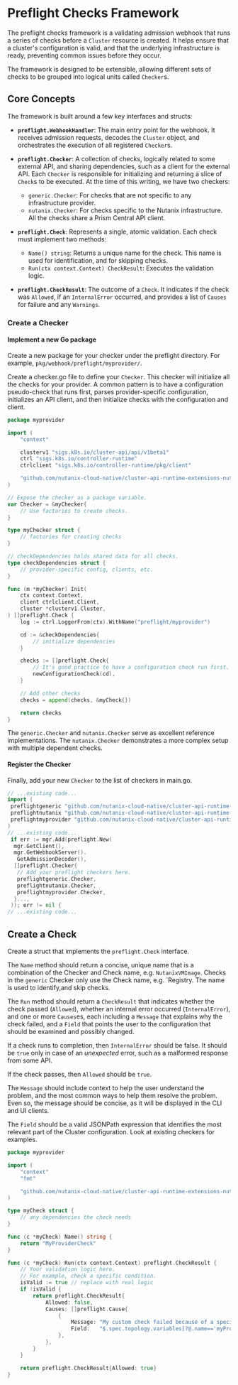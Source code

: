 # Preflight Checks Framework

The preflight checks framework is a validating admission webhook that runs a series of checks before a `Cluster` resource is created. It helps ensure that a cluster's configuration is valid, and that the underlying infrastructure is ready, preventing common issues before they occur.

The framework is designed to be extensible, allowing different sets of checks to be grouped into logical units called `Checker`s.

## Core Concepts

The framework is built around a few key interfaces and structs:

- **`preflight.WebhookHandler`**: The main entry point for the webhook. It receives admission requests, decodes the `Cluster` object, and orchestrates the execution of all registered `Checker`s.

- **`preflight.Checker`**: A collection of checks, logically related to some external API, and sharing dependencies, such as a client for the external API. Each `Checker` is responsible for initializing and returning a slice of `Check`s to be executed. At the time of this writing, we have two checkers:
  - `generic.Checker`: For checks that are not specific to any infrastructure provider.
  - `nutanix.Checker`: For checks specific to the Nutanix infrastructure. All the checks share a Prism Central API client.

- **`preflight.Check`**: Represents a single, atomic validation. Each check must implement two methods:
  - `Name() string`: Returns a unique name for the check. This name is used for identification, and for skipping checks.
  - `Run(ctx context.Context) CheckResult`: Executes the validation logic.

- **`preflight.CheckResult`**: The outcome of a `Check`. It indicates if the check was `Allowed`, if an `InternalError` occurred, and provides a list of `Causes` for failure and any `Warnings`.

### Create a Checker

#### Implement a new Go package

Create a new package for your checker under the preflight directory. For example, `pkg/webhook/preflight/myprovider/`.

Create a checker.go file to define your `Checker`. This checker will initialize all the checks for your provider. A common pattern is to have a configuration pseudo-check that runs first, parses provider-specific configuration, initializes an API client, and then initialize checks with the configuration and client.

````go
package myprovider

import (
    "context"

    clusterv1 "sigs.k8s.io/cluster-api/api/v1beta1"
    ctrl "sigs.k8s.io/controller-runtime"
    ctrlclient "sigs.k8s.io/controller-runtime/pkg/client"

    "github.com/nutanix-cloud-native/cluster-api-runtime-extensions-nutanix/pkg/webhook/preflight"
)

// Expose the checker as a package variable.
var Checker = &myChecker{
    // Use factories to create checks.
}

type myChecker struct {
    // factories for creating checks
}

// checkDependencies holds shared data for all checks.
type checkDependencies struct {
    // provider-specific config, clients, etc.
}

func (m *myChecker) Init(
    ctx context.Context,
    client ctrlclient.Client,
    cluster *clusterv1.Cluster,
) []preflight.Check {
    log := ctrl.LoggerFrom(ctx).WithName("preflight/myprovider")

    cd := &checkDependencies{
        // initialize dependencies
    }

    checks := []preflight.Check{
        // It's good practice to have a configuration check run first.
        newConfigurationCheck(cd),
    }

    // Add other checks
    checks = append(checks, &myCheck{})

    return checks
}
````

The `generic.Checker` and `nutanix.Checker` serve as excellent reference implementations. The `nutanix.Checker` demonstrates a more complex setup with multiple dependent checks.

#### Register the Checker

Finally, add your new `Checker` to the list of checkers in main.go.

````go
// ...existing code...
import (
 preflightgeneric "github.com/nutanix-cloud-native/cluster-api-runtime-extensions-nutanix/pkg/webhook/preflight/generic"
 preflightnutanix "github.com/nutanix-cloud-native/cluster-api-runtime-extensions-nutanix/pkg/webhook/preflight/nutanix"
 preflightmyprovider "github.com/nutanix-cloud-native/cluster-api-runtime-extensions-nutanix/pkg/webhook/preflight/myprovider"
)
// ...existing code...
 if err := mgr.Add(preflight.New(
  mgr.GetClient(),
  mgr.GetWebhookServer().
   GetAdmissionDecoder(),
  []preflight.Checker{
   // Add your preflight checkers here.
   preflightgeneric.Checker,
   preflightnutanix.Checker,
   preflightmyprovider.Checker,
  }...,
 )); err != nil {
// ...existing code...
````

## Create a Check

Create a struct that implements the `preflight.Check` interface.

The `Name` method should return a concise, unique name that is a combination of the Checker and Check name, e.g. `NutanixVMImage`. Checks in the `generic` Checker only use the Check name, e.g. `Registry. The name is used to identify,and skip checks.

The `Run` method should return a `CheckResult` that indicates whether the check passed (`Allowed`), whether an internal error occurred (`InternalError`), and one or more `Causes`es, each including a `Message` that explains why the check failed, and a `Field` that points the user to the configuration that should be examined and possibly changed.

If a check runs to completion, then `InternalError` should be false. It should be `true` only in case of an _unexpected_ error, such as a malformed response from some API.

If the check passes, then `Allowed` should be `true`.

The `Message` should include context to help the user understand the problem, and the most common ways to help them resolve the problem. Even so, the message should be concise, as it will be displayed in the CLI and UI clients.

The `Field` should be a valid JSONPath expression that identifies the most relevant part of the Cluster configuration. Look at existing checkers for examples.

````go
package myprovider

import (
    "context"
    "fmt"

    "github.com/nutanix-cloud-native/cluster-api-runtime-extensions-nutanix/pkg/webhook/preflight"
)

type myCheck struct {
    // any dependencies the check needs
}

func (c *myCheck) Name() string {
    return "MyProviderCheck"
}

func (c *myCheck) Run(ctx context.Context) preflight.CheckResult {
    // Your validation logic here.
    // For example, check a specific condition.
    isValid := true // replace with real logic
    if !isValid {
        return preflight.CheckResult{
            Allowed: false,
            Causes: []preflight.Cause{
                {
                    Message: "My custom check failed because of a specific reason.",
                    Field:   "$.spec.topology.variables[?@.name=='myProviderConfig']",
                },
            },
        }
    }

    return preflight.CheckResult{Allowed: true}
}
````
